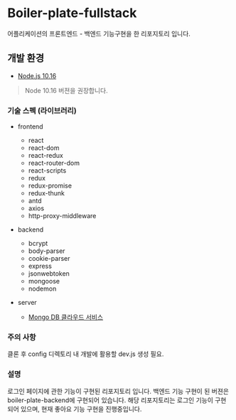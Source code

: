 # Boiler-plate-fullstack

어플리케이션의 프론트엔드 - 백엔드 기능구현을 한 리포지토리 입니다.

## 개발 환경

- [Node.js 10.16](https://nodejs.org/en/download/releases/)

> Node 10.16 버젼을 권장합니다.

### 기술 스펙 (라이브러리)

- frontend

  - react
  - react-dom
  - react-redux
  - react-router-dom
  - react-scripts
  - redux
  - redux-promise
  - redux-thunk
  - antd
  - axios
  - http-proxy-middleware

- backend

  - bcrypt
  - body-parser
  - cookie-parser
  - express
  - jsonwebtoken
  - mongoose
  - nodemon

- server

  - [Mongo DB 클라우드 서비스](https://cloud.mongodb.com/)

### 주의 사항

클론 후 config 디렉토리 내 개발에 활용할 dev.js 생성 필요.

### 설명

로그인 페이지에 관한 기능이 구현된 리포지토리 입니다.
백엔드 기능 구현이 된 버젼은 boiler-plate-backend에 구현되어 있습니다.
해당 리포지토리는 로그인 기능이 구현되어 있으며, 현재 좋아요 기능 구현을 진행중입니다.
